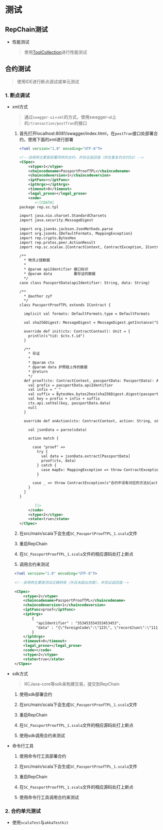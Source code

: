 # 测试



## RepChain测试

* 性能测试

  > 使用[ToolCollection](https://gitee.com/BTAJL/ToolCollection/blob/master/src/main/java/repchain/performance/PerformanceTestV3.java)进行性能测试



## 合约测试

> 使用IDE进行断点调试或单元测试

### 1. 断点调试

* xml方式

  > 通过`swagger-ui`+`xml`的方式，使用swagger-ui上的`/transaction/postTran`的接口

  1. 首先打开localhost:8081/swagger/index.html，在`postTran`接口处部署合约，使用下面的xml进行部署

     ```xml
     <?xml version="1.0" encoding="UTF-8"?>
     
     <!--该用例主要是部署同样的合约，并验证返回值（存在重复的合约Id）-->
     <CSpec>
         <stype>1</stype>
         <chaincodename>PassportProofTPL</chaincodename>
         <chaincodeversion>1</chaincodeversion>
         <iptFunc></iptFunc>
         <iptArgs></iptArgs>
         <timeout>0</timeout>
         <legal_prose></legal_prose>
         <code>
         	<![CDATA[
     package rep.sc.tpl
     
     import java.nio.charset.StandardCharsets
     import java.security.MessageDigest
     
     import org.json4s.jackson.JsonMethods.parse
     import org.json4s.{DefaultFormats, MappingException}
     import rep.crypto.BytesHex
     import rep.protos.peer.ActionResult
     import rep.sc.scalax.{ContractContext, ContractException, IContract}
     
     /**
       * 物流上链数据
       *
       * @param apiIdentifier 接口标识
       * @param data          要存证的数据
       */
     case class PassportData(apiIdentifier: String, data: String)
     
     /**
       * @author zyf
       */
     class PassportProofTPL extends IContract {
     
       implicit val formats: DefaultFormats.type = DefaultFormats
     
       val sha256Digest: MessageDigest = MessageDigest.getInstance("SHA-256")
     
       override def init(ctx: ContractContext): Unit = {
         println(s"tid: $ctx.t.id")
       }
     
       /**
         * 存证
         *
         * @param ctx
         * @param data 护照链上传的数据
         * @return
         */
       def proof(ctx: ContractContext, passportData: PassportData): ActionResult = {
         val prefix = passportData.apiIdentifier
         val infix = "_"
         val suffix = BytesHex.bytes2hex(sha256Digest.digest(passportData.data.getBytes(StandardCharsets.UTF_8)))
         val key = prefix + infix + suffix
         ctx.api.setVal(key, passportData.data)
         null
       }
     
       override def onAction(ctx: ContractContext, action: String, sdata: String): ActionResult = {
     
         val jsonData = parse(sdata)
     
         action match {
     
           case "proof" =>
             try {
               val data = jsonData.extract[PassportData]
               proof(ctx, data)
             } catch {
               case mapEx: MappingException => throw ContractException(mapEx.getMessage)
             }
     
           case _ => throw ContractException(s"合约中没有对应的方法${action}")
         }
       }
     }
     		
     		]]>
         </code>
         <ctype>2</ctype>
         <state>true</state>
     </CSpec>
     ```

  2.  在src/main/scala下会生成`SC_PassportProofTPL_1.scala`文件

  3. 重启RepChain

  4. 在`SC_PassportProofTPL_1.scala`文件的相应源码处打上断点

  5. 调用合约来测试

   ```xml
    <?xml version="1.0" encoding="UTF-8"?>
    
    <!--该用例主要是测试正确转账（并且未超出余额），并验证返回值-->
    
    <CSpec>
        <stype>2</stype>
        <chaincodename>PassportProofTPL</chaincodename>
        <chaincodeversion>1</chaincodeversion>
        <iptFunc>proof</iptFunc>
        <iptArgs>
            {
              "apiIdentifier" : "353453554353453453",
              "data" : "{\"foreignCode\":\"123\", \"recordJson\":\"1111111\"}"
            }
        </iptArgs>
        <timeout>0</timeout>
        <legal_prose></legal_prose>
        <code></code>
        <ctype>2</ctype>
        <state>true</state>
    </CSpec>
   ```
  
  
  
* sdk方式

  > RCJava-core等sdk来构建交易，提交到RepChain

  1. 使用sdk部署合约
  2. 在src/main/scala下会生成`SC_PassportProofTPL_1.scala`文件
  3. 重启RepChain

  4. 在`SC_PassportProofTPL_1.scala`文件的相应源码处打上断点

  5. 使用sdk调用合约来测试

* 命令行工具

  1. 使用命令行工具部署合约
  2. 在src/main/scala下会生成`SC_PassportProofTPL_1.scala`文件
  3. 重启RepChain

  4. 在`SC_PassportProofTPL_1.scala`文件的相应源码处打上断点

  5. 使用命令行工具调用合约来测试

### 2. 合约单元测试

- 使用`scalaTest`与`akkaTestkit`

